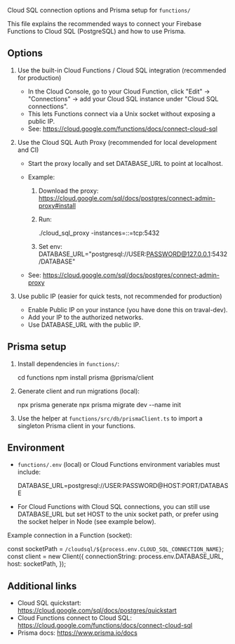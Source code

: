 Cloud SQL connection options and Prisma setup for `functions/`

This file explains the recommended ways to connect your Firebase Functions to Cloud SQL (PostgreSQL) and how to use Prisma.

Options
-------

1) Use the built-in Cloud Functions / Cloud SQL integration (recommended for production)
   - In the Cloud Console, go to your Cloud Function, click "Edit" -> "Connections" -> add your Cloud SQL instance under "Cloud SQL connections".
   - This lets Functions connect via a Unix socket without exposing a public IP.
   - See: https://cloud.google.com/functions/docs/connect-cloud-sql

2) Use the Cloud SQL Auth Proxy (recommended for local development and CI)
   - Start the proxy locally and set DATABASE_URL to point at localhost.
   - Example:
     1. Download the proxy: https://cloud.google.com/sql/docs/postgres/connect-admin-proxy#install
     2. Run:

        ./cloud_sql_proxy -instances=<PROJECT>:<REGION>:<INSTANCE>=tcp:5432

     3. Set env: DATABASE_URL="postgresql://USER:PASSWORD@127.0.0.1:5432/DATABASE"

   - See: https://cloud.google.com/sql/docs/postgres/connect-admin-proxy

3) Use public IP (easier for quick tests, not recommended for production)
   - Enable Public IP on your instance (you have done this on traval-dev).
   - Add your IP to the authorized networks.
   - Use DATABASE_URL with the public IP.

Prisma setup
------------

1. Install dependencies in `functions/`:

   cd functions
   npm install prisma @prisma/client

2. Generate client and run migrations (local):

   npx prisma generate
   npx prisma migrate dev --name init

3. Use the helper at `functions/src/db/prismaClient.ts` to import a singleton Prisma client in your functions.

Environment
-----------

- `functions/.env` (local) or Cloud Functions environment variables must include:

  DATABASE_URL=postgresql://USER:PASSWORD@HOST:PORT/DATABASE

- For Cloud Functions with Cloud SQL connections, you can still use DATABASE_URL but set HOST to the unix socket path, or prefer using the socket helper in Node (see example below).

Example connection in a Function (socket):

  const socketPath = `/cloudsql/${process.env.CLOUD_SQL_CONNECTION_NAME}`;
  const client = new Client({
    connectionString: process.env.DATABASE_URL,
    host: socketPath,
  });

Additional links
----------------
- Cloud SQL quickstart: https://cloud.google.com/sql/docs/postgres/quickstart
- Cloud Functions connect to Cloud SQL: https://cloud.google.com/functions/docs/connect-cloud-sql
- Prisma docs: https://www.prisma.io/docs

